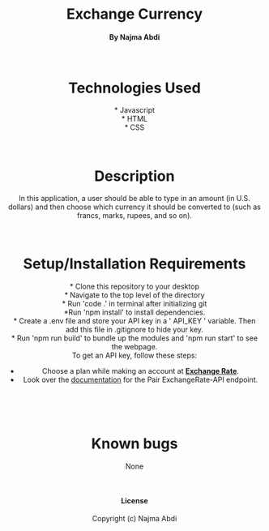 # <div align="center"> **Exchange Currency**</div>

#### <div align="center"> By Najma Abdi </div>  
<p>&nbsp;</p>

# <div align="center"> Technologies Used
<div align="center">* Javascript
<div align="center">* HTML
<div align="center">* CSS

<p>&nbsp;</p>

# <div align="center"> Description </div>
<div align="center"> In this application, a user should be able to type in an amount (in U.S. dollars) and then choose which currency it should be converted to (such as francs, marks, rupees, and so on).

 </div>

<p>&nbsp;</p>


# <div align="center">Setup/Installation Requirements 
<div align="center">* Clone this repository to your desktop 
<div align="center">* Navigate to the top level of the directory
<div align="center">* Run 'code .' in terminal after initializing git
<div align="center">*Run 'npm install' to install dependencies. 
<div align="center">* Create a .env file and store your API key in a ' API_KEY ' variable. Then add this file in .gitignore to hide your key.
<div align="center">* Run 'npm run build' to bundle up the modules and 'npm run start' to see the webpage.
<div align="center">To get an API key, follow these steps:

- Choose a plan while making an account at **[Exchange Rate](https://www.exchangerate-api.com/#pricing)**.
- Look over the [documentation](https://www.exchangerate-api.com/docs/pair-conversion-requests) for the Pair ExchangeRate-API endpoint.


<p>&nbsp;</p>
<p>&nbsp;</p>


# <div align="center"> Known bugs </div>
None
<p>&nbsp;</p>

#### License

Copyright (c)  Najma Abdi 